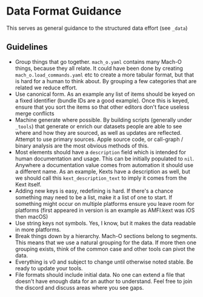 # Data Format Guidance

This serves as general guidance to the structured data effort (see `_data`)

## Guidelines

* Group things that go together.  `mach_o.yaml` contains many Mach-O things, because they all relate.  It could have
  been done by creating `mach_o.load_commands.yaml` etc to create a more tabular format, but that is hard for a human
  to think about.  By grouping a few categories that are related we reduce effort.
* Use canonical form.  As an example any list of items should be keyed on a fixed identifier (bundle IDs are a good
  example).  Once this is keyed, ensure that you sort the items so that other editors don't face useless merge conflicts
* Machine generate where possible.  By building scripts (generally under `_tools`) that generate or enrich our datasets
  people are able to see where and how they are sourced, as well as updates are reflected.  Attempt to use primary
  sources.  Apple source code, or call-graph / binary analysis are the most obvious methods of this.
* Most elements should have a `description` field which is intended for human documentation and usage.  This can be
  initially populated to `nil`.  Anywhere a documentation value comes from automation it should use a different name.
  As an example, Kexts have a description as well, but we should call this `kext_description_text` to imply it comes
  from the Kext itself.
* Adding new keys is easy, redefining is hard.  If there's a chance something may need to be a list, make it a list of
  one to start.  If something might occur on multiple platforms ensure you leave room for platforms (first appeared
  in version is an example as AMFI.kext was iOS then macOS)
* Use string keys not symbols.  Yes, I know, but it makes the data readable in more platforms.
* Break things down by a hierarchy.  Mach-O sections belong to segments.  This means that we use a natural grouping
  for the data.  If more then one grouping exists, think of the common case and other tools can pivot the data.
* Everything is v0 and subject to change until otherwise noted stable.  Be ready to update your tools.
* File formats should include initial data.  No one can extend a file that doesn't have enough data for an author to
  understand.  Feel free to join the discord and discuss areas where you see gaps.